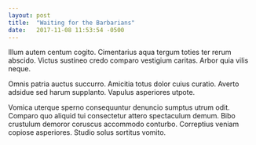 ```yaml
---
layout: post
title:  "Waiting for the Barbarians"
date:   2017-11-08 11:53:54 -0500
---
```

Illum autem centum cogito. Cimentarius aqua tergum toties ter rerum abscido. Victus sustineo credo comparo vestigium caritas. Arbor quia vilis neque.

Omnis patria auctus succurro. Amicitia totus dolor cuius curatio. Averto adsidue sed harum supplanto. Vapulus asperiores utpote.

Vomica uterque sperno consequuntur denuncio sumptus utrum odit. Comparo quo aliquid tui consectetur attero spectaculum demum. Bibo crustulum demoror coruscus accommodo conturbo. Correptius veniam copiose asperiores. Studio solus sortitus vomito.

